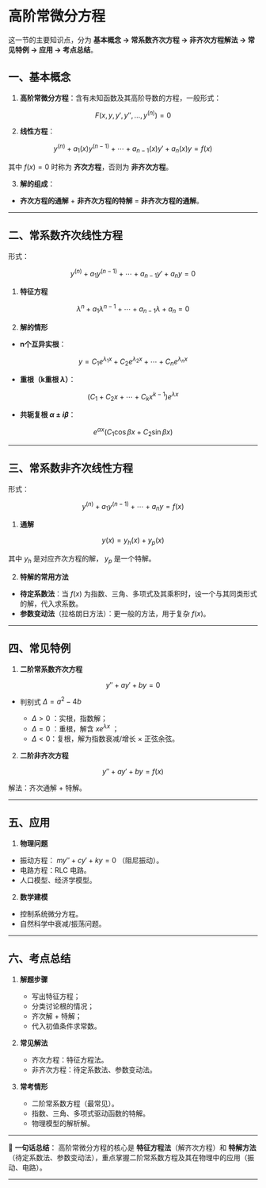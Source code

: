 # 高阶常微分方程
这一节的主要知识点，分为 **基本概念 → 常系数齐次方程 → 非齐次方程解法 → 常见特例 → 应用 → 考点总结**。



## 一、基本概念

1. **高阶常微分方程**：含有未知函数及其高阶导数的方程，一般形式：

$$
F\big(x,y,y',y'',\dots,y^{(n)}\big)=0
$$

2. **线性方程**：

$$
y^{(n)}+a_1(x)y^{(n-1)}+\cdots+a_{n-1}(x)y'+a_n(x)y=f(x)
$$

其中 $f(x)=0$ 时称为 **齐次方程**，否则为 **非齐次方程**。

3. **解的组成**：

* **齐次方程的通解** + **非齐次方程的特解** = **非齐次方程的通解**。

---

## 二、常系数齐次线性方程

形式：

$$
y^{(n)}+a_1 y^{(n-1)}+\cdots+a_{n-1}y'+a_n y=0
$$

1. **特征方程**

$$
\lambda^n+a_1\lambda^{n-1}+\cdots+a_{n-1}\lambda+a_n=0
$$

2. **解的情形**

* **n个互异实根**：

$$
y=C_1e^{\lambda_1 x}+C_2e^{\lambda_2 x}+\cdots+C_ne^{\lambda_n x}
$$

* **重根（k重根 $\lambda$）**：

$$
(C_1+C_2x+\cdots+C_k x^{k-1})e^{\lambda x}
$$
  
* **共轭复根 $\alpha\pm i\beta$**：

$$
e^{\alpha x}(C_1\cos \beta x+C_2\sin \beta x)
$$

---

## 三、常系数非齐次线性方程

形式：

$$
y^{(n)}+a_1 y^{(n-1)}+\cdots+a_n y=f(x)
$$

1. **通解**

$$
y(x)=y_h(x)+y_p(x)
$$

其中 $y_h$ 是对应齐次方程的解， $y_p$ 是一个特解。

2. **特解的常用方法**

* **待定系数法**：当 $f(x)$ 为指数、三角、多项式及其乘积时，设一个与其同类形式的解，代入求系数。
* **参数变动法**（拉格朗日方法）：更一般的方法，用于复杂 $f(x)$。

---

## 四、常见特例

1. **二阶常系数齐次方程**

$$
y''+ay'+by=0
$$

* 判别式 $\Delta=a^2-4b$

  * $\Delta>0$ ：实根，指数解；
  * $\Delta=0$ ：重根，解含 $x e^{\lambda x}$ ；
  * $\Delta<0$：复根，解为指数衰减/增长 × 正弦余弦。

2. **二阶非齐次方程**

$$
y''+ay'+by=f(x)
$$

解法：齐次通解 + 特解。

---

## 五、应用

1. **物理问题**

* 振动方程： $my''+cy'+ky=0$ （阻尼振动）。
* 电路方程：RLC 电路。
* 人口模型、经济学模型。

2. **数学建模**

* 控制系统微分方程。
* 自然科学中衰减/振荡问题。

---

## 六、考点总结

1. **解题步骤**

   * 写出特征方程；
   * 分类讨论根的情况；
   * 齐次解 + 特解；
   * 代入初值条件求常数。

2. **常见解法**

   * 齐次方程：特征方程法。
   * 非齐次方程：待定系数法、参数变动法。

3. **常考情形**

   * 二阶常系数方程（最常见）。
   * 指数、三角、多项式驱动函数的特解。
   * 物理模型的解析解。

---

📌 **一句话总结**：
高阶常微分方程的核心是 **特征方程法**（解齐次方程）和 **特解方法**（待定系数法、参数变动法），重点掌握二阶常系数方程及其在物理中的应用（振动、电路）。

---


